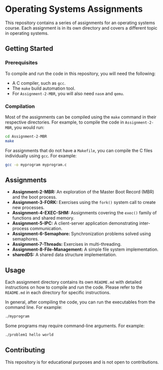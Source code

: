 # Operating Systems Assignments

This repository contains a series of assignments for an operating systems course. Each assignment is in its own directory and covers a different topic in operating systems.

## Getting Started

### Prerequisites

To compile and run the code in this repository, you will need the following:

*   A C compiler, such as `gcc`.
*   The `make` build automation tool.
*   For `Assignment-2-MBR`, you will also need `nasm` and `qemu`.

### Compilation

Most of the assignments can be compiled using the `make` command in their respective directories. For example, to compile the code in `Assignment-2-MBR`, you would run:

```bash
cd Assignment-2-MBR
make
```

For assignments that do not have a `Makefile`, you can compile the C files individually using `gcc`. For example:

```bash
gcc -o myprogram myprogram.c
```

## Assignments

*   **Assignment-2-MBR:** An exploration of the Master Boot Record (MBR) and the boot process.
*   **Assignment-3-FORK:** Exercises using the `fork()` system call to create new processes.
*   **Assignment-4-EXEC-SHM:** Assignments covering the `exec()` family of functions and shared memory.
*   **Assignment-5-IPC:** A client-server application demonstrating inter-process communication.
*   **Assignment-6-Semaphore:** Synchronization problems solved using semaphores.
*   **Assignment-7-Threads:** Exercises in multi-threading.
*   **Assignment-8-File-Management:** A simple file system implementation.
*   **sharedDS:** A shared data structure implementation.

## Usage

Each assignment directory contains its own `README.md` with detailed instructions on how to compile and run the code. Please refer to the `README.md` in each directory for specific instructions.

In general, after compiling the code, you can run the executables from the command line. For example:

```bash
./myprogram
```

Some programs may require command-line arguments. For example:

```bash
./problem1 hello world
```

## Contributing

This repository is for educational purposes and is not open to contributions.
